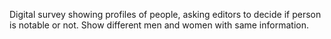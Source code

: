 Digital survey showing profiles of people, asking editors to decide if person is notable or not. Show different men and women with same information.

